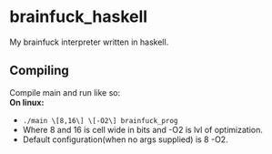 # brainfuck_haskell
My brainfuck interpreter written in haskell.
## Compiling
Compile main and run like so:  
**On linux:**  
- ```./main \[8,16\] \[-O2\] brainfuck_prog```  
- Where 8 and 16 is cell wide in bits and -O2 is lvl of optimization.  
- Default configuration(when no args supplied) is 8 -O2.

